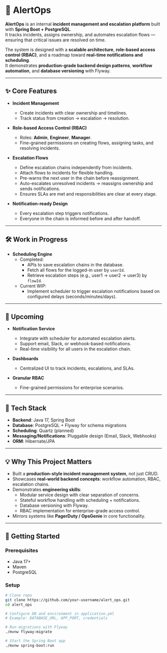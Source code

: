 # 🚨 AlertOps

**AlertOps** is an internal **incident management and escalation platform** built with **Spring Boot + PostgreSQL**.  
It tracks incidents, assigns ownership, and automates escalation flows — ensuring that critical issues are resolved on time.

The system is designed with a **scalable architecture**, **role-based access control (RBAC)**, and a roadmap toward **real-time notifications and scheduling**.  
It demonstrates **production-grade backend design patterns**, **workflow automation**, and **database versioning** with Flyway.

---

## ✨ Core Features

- **Incident Management**
    - Create incidents with clear ownership and timelines.
    - Track status from creation → escalation → resolution.

- **Role-based Access Control (RBAC)**
    - Roles: **Admin**, **Engineer**, **Manager**.
    - Fine-grained permissions on creating flows, assigning tasks, and resolving incidents.

- **Escalation Flows**
    - Define escalation chains independently from incidents.
    - Attach flows to incidents for flexible handling.
    - Pre-warns the next user in the chain before reassignment.
    - Auto-escalates unresolved incidents → reassigns ownership and sends notifications.
    - Ensures SLAs are met and responsibilities are clear at every stage.

- **Notification-ready Design**
    - Every escalation step triggers notifications.
    - Everyone in the chain is informed before and after handoff.

---

## 🛠️ Work in Progress

- **Scheduling Engine**
    - Completed:
        - APIs to save escalation chains in the database.
        - Fetch all flows for the logged-in user by `userId`.
        - Retrieve escalation steps (e.g., user1 → user2 → user3) by `flowId`.
    - Current WIP:
        - Implement scheduler to trigger escalation notifications based on configured delays (seconds/minutes/days).

---

## 📅 Upcoming

- **Notification Service**
    - Integrate with scheduler for automated escalation alerts.
    - Support email, Slack, or webhook-based notifications.
    - Real-time visibility for all users in the escalation chain.

- **Dashboards**
    - Centralized UI to track incidents, escalations, and SLAs.

- **Granular RBAC**
    - Fine-grained permissions for enterprise scenarios.

---

## 🚀 Tech Stack

- **Backend**: Java 17, Spring Boot
- **Database**: PostgreSQL + Flyway for schema migrations
- **Scheduling**: Quartz (planned)
- **Messaging/Notifications**: Pluggable design (Email, Slack, Webhooks)
- **ORM**: Hibernate/JPA

---

## 💡 Why This Project Matters

- Built a **production-style incident management system**, not just CRUD.
- Showcases **real-world backend concepts**: workflow automation, RBAC, escalation chains.
- Demonstrates **engineering skills**:
    - Modular service design with clear separation of concerns.
    - Stateful workflow handling with scheduling + notifications.
    - Database versioning with Flyway.
    - RBAC implementation for enterprise-grade access control.
- Mirrors systems like **PagerDuty / OpsGenie** in core functionality.

---

## 🚦 Getting Started

### Prerequisites
- Java 17+
- Maven
- PostgreSQL

### Setup
```bash
# Clone repo
git clone https://github.com/your-username/alert_ops.git
cd alert_ops

# Configure DB and environment in application.yml
# Example: DATABASE_URL, APP_PORT, credentials

# Run migrations with Flyway
./mvnw flyway:migrate

# Start the Spring Boot app
./mvnw spring-boot:run
